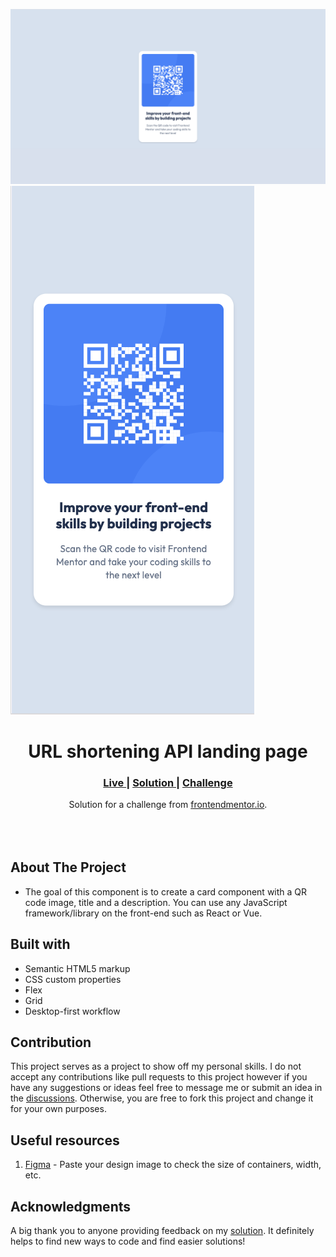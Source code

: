 <img src="https://github.com/harish-dhamodharan/qr-code-component/blob/main/public/desktop-view.png?raw=true"></img>
<img src="https://github.com/harish-dhamodharan/qr-code-component/blob/main/public/mobile-view.png?raw=true"></img>

<h1 align="center">URL shortening API landing page</h1>

<div align="center">
  <h3>
    <a href="https://harish-dhamodharan.github.io/qr-code-component/" color="white">
      Live
    </a>
    <span> | </span>
    <a href="">
      Solution
    </a>
   <span> | </span>
    <a href="https://www.frontendmentor.io/challenges/qr-code-component-iux_sIO_H">
      Challenge
    </a>
  </h3>
</div>
<div align="center">
   Solution for a challenge from  <a href="https://www.frontendmentor.io/" target="_blank">frontendmentor.io</a>.
</div>
<br>
<br>
<br>

## About The Project

- The goal of this component is to create a card component with a QR code image, title and a description. 
You can use any JavaScript framework/library on the front-end such as React or Vue.

## Built with 

- Semantic HTML5 markup
- CSS custom properties
- Flex
- Grid
- Desktop-first workflow


## Contribution

This project serves as a project to show off my personal skills. I do not accept any contributions like pull requests to this project however if you have any suggestions or ideas feel free to message me or submit an idea in the [discussions](). Otherwise, you are free to fork this project and change it for your own purposes. 

## Useful resources

1. <a href="https://www.figma.com/">Figma</a> - Paste your design image to check the size of containers, width, etc.


## Acknowledgments

A big thank you to anyone providing feedback on my <a href="">solution</a>. It definitely helps to find new ways to code and find easier solutions! 